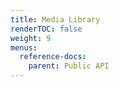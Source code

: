 ```yaml
---
title: Media Library
renderTOC: false
weight: 9
menus:
  reference-docs:
    parent: Public API
---
```

